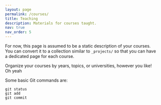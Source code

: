 ```yaml
---
layout: page
permalink: /courses/
title: Teaching
description: Materials for courses taught.
nav: true
nav_order: 5
---
```


For now, this page is assumed to be a static description of your courses. You can convert it to a collection similar to `_projects/` so that you can have a dedicated page for each course.

Organize your courses by years, topics, or universities, however you like!
Oh yeah 

Some basic Git commands are:
```
git status
git add
git commit
```
